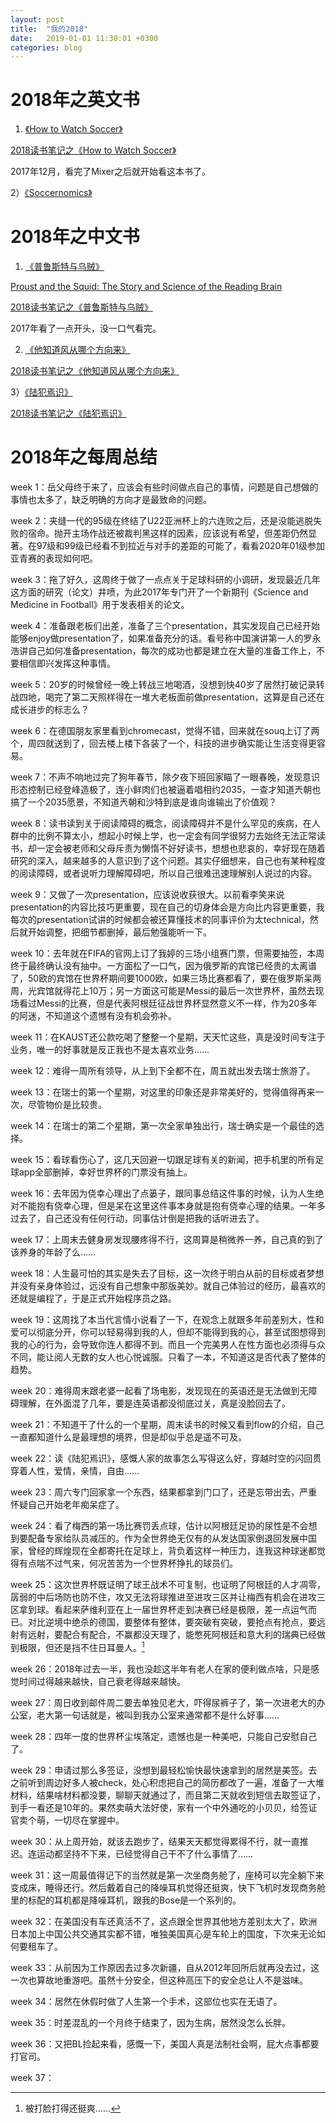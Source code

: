 ```yaml
---
layout: post
title:  "我的2018"
date:   2019-01-01 11:30:01 +0300
categories: blog
---
```


2018年之英文书
=

1) [《How to Watch Soccer》](https://www.goodreads.com/book/show/30899651-how-to-watch-soccer)

[2018读书笔记之《How to Watch Soccer》](../../../2018/01/19/reading.html)

2017年12月，看完了Mixer之后就开始看这本书了。

2）[《Soccernomics》](https://www.goodreads.com/book/show/6617185-soccernomics)

2018年之中文书
=

1) [《普鲁斯特与乌贼》](https://book.douban.com/subject/11538546/)

[Proust and the Squid: The Story and Science of the Reading Brain](https://www.goodreads.com/book/show/289751.Proust_and_the_Squid)

[2018读书笔记之《普鲁斯特与乌贼》](../../../2018/03/09/reading.html)

2017年看了一点开头，没一口气看完。

2) [《他知道风从哪个方向来》](https://book.douban.com/subject/26662515/)

[2018读书笔记之《他知道风从哪个方向来》](../../../2018/05/10/reading.html)

3）[《陆犯焉识》](https://book.douban.com/subject/6880158/)

[2018读书笔记之《陆犯焉识》](../../../2018/06/06/reading.html)


2018年之每周总结
=

week 1：岳父母终于来了，应该会有些时间做点自己的事情，问题是自己想做的事情也太多了，缺乏明确的方向才是最致命的问题。

week 2：夹缝一代的95级在终结了U22亚洲杯上的六连败之后，还是没能逃脱失败的宿命。抛开主场作战还被裁判黑这样的因素，应该说有希望，但差距仍然显著。在97级和99级已经看不到拉近与对手的差距的可能了，看看2020年01级参加亚青赛的表现如何吧。

week 3：拖了好久，这周终于做了一点点关于足球科研的小调研，发现最近几年这方面的研究（论文）井喷，为此2017年专门开了一个新期刊《Science and Medicine in Football》用于发表相关的论文。

week 4：准备跟老板们出差，准备了三个presentation，其实发现自己已经开始能够enjoy做presentation了，如果准备充分的话。看号称中国演讲第一人的罗永浩讲自己如何准备presentation，每次的成功也都是建立在大量的准备工作上，不要相信即兴发挥这种事情。

week 5：20岁的时候曾经一晚上转战三地喝酒，没想到快40岁了居然打破记录转战四地，喝完了第二天照样得在一堆大老板面前做presentation，这算是自己还在成长进步的标志么？

week 6：在德国朋友家里看到chromecast，觉得不错，回来就在souq上订了两个，周四就送到了，回去楼上楼下各装了一个，科技的进步确实能让生活变得更容易。

week 7：不声不响地过完了狗年春节，除夕夜下班回家瞄了一眼春晚，发现意识形态控制已经登峰造极了，连小鲜肉们也被逼着唱相约2035，一查才知道兲朝也搞了一个2035愿景，不知道兲朝和沙特到底是谁向谁输出了价值观？

week 8：读书读到关于阅读障碍的概念，阅读障碍并不是什么罕见的疾病，在人群中的比例不算太小，想起小时候上学，也一定会有同学很努力去始终无法正常读书，却一定会被老师和父母斥责为懒惰不好好读书，想想也悲哀的，幸好现在随着研究的深入，越来越多的人意识到了这个问题。其实仔细想来，自己也有某种程度的阅读障碍，或者说听力理解障碍吧，所以自己很难迅速理解别人说过的内容。

week 9：又做了一次presentation，应该说收获很大。以前看李笑来说presentation的内容比技巧更重要，现在自己的切身体会是方向比内容更重要，我每次的presentation试讲的时候都会被还算懂技术的同事评价为太technical，然后就开始调整，把细节都删掉，最后勉强能听一下。

week 10：去年就在FIFA的官网上订了我婷的三场小组赛门票，但需要抽签，本周终于最终确认没有抽中。一方面松了一口气，因为俄罗斯的宾馆已经贵的太离谱了，50欧的宾馆在世界杯期间要1000欧，如果三场比赛都看了，要在俄罗斯呆两周，光宾馆就得花上10万；另一方面这可能是Messi的最后一次世界杯，虽然去现场看过Messi的比赛，但是代表阿根廷征战世界杯显然意义不一样，作为20多年的阿迷，不知道这个遗憾有没有机会弥补。

week 11：在KAUST还公款吃喝了整整一个星期，天天忙这些，真是没时间专注于业务，唯一的好事就是反正我也不是太喜欢业务……

week 12：难得一周所有领导，从上到下全都不在，周五就出发去瑞士旅游了。

week 13：在瑞士的第一个星期，对这里的印象还是非常美好的，觉得值得再来一次，尽管物价是比较贵。

week 14：在瑞士的第二个星期，第一次全家单独出行，瑞士确实是一个最佳的选择。

week 15：看球看伤心了，这几天回避一切跟足球有关的新闻，把手机里的所有足球app全部删掉，幸好世界杯的门票没有抽上。

week 16：去年因为侥幸心理出了点篓子，跟同事总结这件事的时候，认为人生绝对不能抱有侥幸心理，但是呆在这里这件事本身就是抱有侥幸心理的结果。一年多过去了，自己还没有任何行动，同事估计倒是把我的话听进去了。

week 17：上周末去健身房发现腰疼得不行，这周算是稍微养一养，自己真的到了该养身的年龄了么……

week 18：人生最可怕的其实是失去了目标，这一次终于明白从前的目标或者梦想并没有亲身体验过，远没有自己想象中那版美妙。就自己体验过的经历，最喜欢的还就是编程了，于是正式开始程序员之路。

week 19：这周找了本当代言情小说看了一下，在观念上就跟多年前差别大，性和爱可以彻底分开，你可以轻易得到我的人，但却不能得到我的心，甚至试图想得到我的心的行为，会导致你连人都得不到。而且一个完美男人在性方面也必须得与众不同，能让阅人无数的女人也心悦诚服。只看了一本，不知道这是否代表了整体的趋势。

week 20：难得周末跟老婆一起看了场电影，发现现在的英语还是无法做到无障碍理解，在外面混了几年，要是连英语都没彻底过关，真是没脸回去了。

week 21：不知道干了什么的一个星期，周末读书的时候又看到flow的介绍，自己一直都知道什么是最理想的境界，但是却似乎总是遥不可及。

week 22：读《陆犯焉识》，感慨人家的故事怎么写得这么好，穿越时空的闪回贯穿着人性，爱情，亲情，自由……

week 23：周六专门回家拿一个东西，结果都拿到门口了，还是忘带出去，严重怀疑自己开始老年痴呆症了。

week 24：看了梅西的第一场比赛罚丢点球，估计以阿根廷足协的尿性是不会想到要配备专家给队员减压的。作为全世界绝无仅有的从发达国家倒退回发展中国家，曾经的辉煌现在全都寄托在足球上，背负着这样一种压力，连我这种球迷都觉得有点喘不过气来，何况苦苦为一个世界杯挣扎的球员们。

week 25：这次世界杯既证明了球王战术不可复制，也证明了阿根廷的人才凋零，孱弱的中后场防也防不住，攻又无法将球推进至进攻三区并让梅西有机会在进攻三区拿到球。看起来萨维利亚在上一届世界杯走到决赛已经是极限，差一点运气而已。对比逆境中绝杀的德国，要整体有整体，要突破有突破，要抢点有抢点，要远射有远射，要配合有配合，不赢都没天理了，能憋死阿根廷和意大利的瑞典已经做到极限，但还是挡不住日耳曼人。[^1]

week 26：2018年过去一半，我也没趁这半年有老人在家的便利做点啥，只是感觉时间过得越来越快，自己衰老得越来越快。

week 27：周日收到邮件周二要去单独见老大，吓得尿裤子了，第一次进老大的办公室，老大第一句话就是，被叫到我办公室来通常都不是什么好事……

week 28：四年一度的世界杯尘埃落定，遗憾也是一种美吧，只能自己安慰自己了。

week 29：申请过那么多签证，没想到最轻松愉快最快速拿到的居然是美签。去之前听到周边好多人被check，处心积虑把自己的简历都改了一遍，准备了一大堆材料，结果啥材料都没要，聊聊天就通过了，而且第二天就收到短信去取签证了，到手一看还是10年的。果然卖萌大法好使，家有一个中外通吃的小贝贝，给签证官卖个萌，一切尽在掌握中。

week 30：从上周开始，就该去跑步了，结果天天都觉得累得不行，就一直推迟。连运动都坚持不下来，已经觉得自己干不了什么事情了……

week 31：这一周最值得记下的当然就是第一次坐商务舱了，座椅可以完全躺下来变成床，睡得还行。然后戴着自己的降噪耳机觉得还挺爽，快下飞机时发现商务舱里的标配的耳机都是降噪耳机，跟我的Bose是一个系列的。

week 32：在美国没有车还真活不了，这点跟全世界其他地方差别太大了，欧洲日本加上中国公共交通其实都不错，唯独美国真心是车轮上的国度，下次来无论如何要租车了。

week 33：从前因为工作原因去过多次新疆，自从2012年回所后就再没去过，这一次也算故地重游吧。虽然十分安全，但这种高压下的安全总让人不是滋味。

week 34：居然在休假时做了人生第一个手术，这部位也实在无语了。

week 35：时差混乱的一个月终于结束了，因为生病，居然没怎么长胖。

week 36：又把BL捡起来看，感慨一下，美国人真是法制社会啊，屁大点事都要打官司。

week 37：


<!--footnote area-->
[^1]: 被打脸打得还挺爽……

<!--end-->
